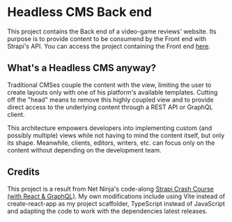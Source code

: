 # Headless CMS Back end

This project contains the Back end of a video-game reviews' website. Its purpose
is to provide content to be consumend by the Front end with Strapi's API. You
can access the project containing the Front end
[here](https://github.com/rudah-amaral/Headless-CMS-Front-end).

## What's a Headless CMS anyway?

Traditional CMSes couple the content with the view, limiting the user to create
layouts only with one of his platform's available templates. Cutting off the
"head" means to remove this highly coupled view and to provide direct access
to the underlying content through a REST API or GraphQL client.

This architecture empowers developers into implementing custom (and possibly
multiple) views while not having to mind the content itself, but only its shape.
Meanwhile, clients, editors, writers, etc. can focus only on the
content without depending on the development team.

## Credits

This project is a result from Net Ninja's code-along
[Strapi Crash Course (with React & GraphQL)](https://www.youtube.com/playlist?list=PL4cUxeGkcC9h6OY8_8Oq6JerWqsKdAPxn).
My own modifications include using Vite instead of create-react-app as my
project scaffolder, TypeScript instead of JavaScript and adapting the code to
work with the dependencies latest releases.
